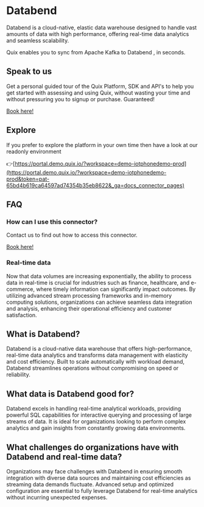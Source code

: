 <!--[tech-name]-->
# Databend

<!--[blurb-about-tech]-->
Databend is a cloud-native, elastic data warehouse designed to handle vast amounts of data with high performance, offering real-time data analytics and seamless scalability.

Quix enables you to sync from Apache Kafka <span id="to_or_from">to</span> <span id="techname">Databend</span> , in seconds.

## Speak to us

Get a personal guided tour of the Quix Platform, SDK and API's to help you get started with assessing and using Quix, without wasting your time and without pressuring you to signup or purchase. Guaranteed!

[Book here!](https://quix.io/book-a-demo)

## Explore

If you prefer to explore the platform in your own time then have a look at our readonly environment

👉[https://portal.demo.quix.io/?workspace=demo-iotphonedemo-prod](https://portal.demo.quix.io/?workspace=demo-iotphonedemo-prod&token=pat-65bd4b619ca64597ad74354b35eb8622&_ga=docs_connector_pages)

## FAQ 

### How can I use this connector?

Contact us to find out how to access this connector.

[Book here!](https://quix.io/book-a-demo)

### Real-time data

Now that data volumes are increasing exponentially, the ability to process data in real-time is crucial for industries such as finance, healthcare, and e-commerce, where timely information can significantly impact outcomes. By utilizing advanced stream processing frameworks and in-memory computing solutions, organizations can achieve seamless data integration and analysis, enhancing their operational efficiency and customer satisfaction.

## What is <span id="techname">Databend</span>?

<!--[tech-seo-text]-->
Databend is a cloud-native data warehouse that offers high-performance, real-time data analytics and transforms data management with elasticity and cost efficiency. Built to scale automatically with workload demand, Databend streamlines operations without compromising on speed or reliability.

## What data is <span id="techname">Databend</span> good for?

<!--[tech-data-seo-text]-->
Databend excels in handling real-time analytical workloads, providing powerful SQL capabilities for interactive querying and processing of large streams of data. It is ideal for organizations looking to perform complex analytics and gain insights from constantly growing data environments.

## What challenges do organizations have with <span id="techname">Databend</span> and real-time data?

<!--[tech-challenges-seo-text]-->
Organizations may face challenges with Databend in ensuring smooth integration with diverse data sources and maintaining cost efficiencies as streaming data demands fluctuate. Advanced setup and optimized configuration are essential to fully leverage Databend for real-time analytics without incurring unexpected expenses.